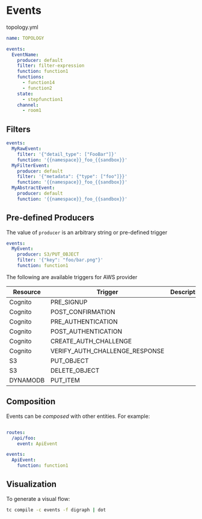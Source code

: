 # Events

<!-- toc -->

topology.yml

```yaml
name: TOPOLOGY

events:
  EventName:
    producer: default
    filter: filter-expression
    function: function1
    functions:
      - function14
      - function2
    state:
      - stepfunction1
    channel:
      - room1
```

## Filters

```yaml
events:
  MyRawEvent:
    filter: '{"detail_type": ["FooBar"]}'
    function: '{{namespace}}_foo_{{sandbox}}'
  MyFilterEvent:
    producer: default
    filter: '{"metadata": {"type": ["foo"]}}'
    function: '{{namespace}}_foo_{{sandbox}}'
  MyAbstractEvent:
    producer: default
    function: '{{namespace}}_foo_{{sandbox}}'

```

## Pre-defined Producers

The value of `producer` is an arbitrary string or pre-defined trigger

```yaml
events:
  MyEvent:
    producer: S3/PUT_OBJECT
    filter: '{"key": "foo/bar.png"}'
    function: function1
```

The following are available triggers for AWS provider

| Resource | Trigger                        | Description |
|----------|--------------------------------|-------------|
| Cognito  | PRE_SIGNUP                     |             |
| Cognito  | POST_CONFIRMATION              |             |
| Cognito  | PRE_AUTHENTICATION             |             |
| Cognito  | POST_AUTHENTICATION            |             |
| Cognito  | CREATE_AUTH_CHALLENGE          |             |
| Cognito  | VERIFY_AUTH_CHALLENGE_RESPONSE |             |
| S3       | PUT_OBJECT                     |             |
| S3       | DELETE_OBJECT                  |             |
| DYNAMODB | PUT_ITEM                       |             |


## Composition

Events can be _composed_ with other entities. For example:

```yaml

routes:
  /api/foo:
    event: ApiEvent

events:
  ApiEvent:
    function: function1

```
## Visualization

To generate a visual flow:

```sh
tc compile -c events -f digraph | dot
```
